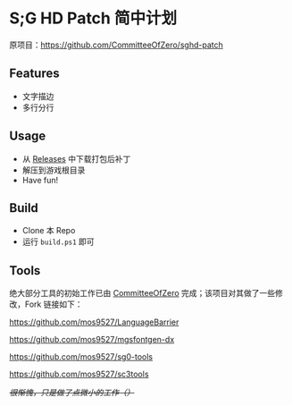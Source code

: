 # S;G HD Patch 简中计划
原项目：https://github.com/CommitteeOfZero/sghd-patch

Features
---
- 文字描边
- 多行分行

Usage
---
- 从 [Releases](https://github.com/mos9527/zero-patch-zhs/releases) 中下载打包后补丁
- 解压到游戏根目录
- Have fun!

Build
---
- Clone 本 Repo
- 运行 `build.ps1` 即可

Tools
---
绝大部分工具的初始工作已由 [CommitteeOfZero](https://github.com/CommitteeOfZero) 完成；该项目对其做了一些修改，Fork 链接如下：

https://github.com/mos9527/LanguageBarrier

https://github.com/mos9527/mgsfontgen-dx

https://github.com/mos9527/sg0-tools

https://github.com/mos9527/sc3tools

*~~很惭愧，只是做了点微小的工作（）~~*


